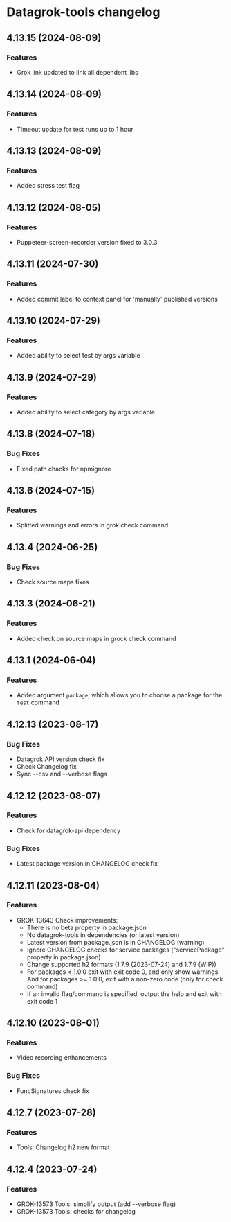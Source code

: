 # Datagrok-tools changelog


## 4.13.15 (2024-08-09)

### Features

* Grok link updated to link all dependent libs 

## 4.13.14 (2024-08-09)

### Features

* Timeout update for test runs up to 1 hour

## 4.13.13 (2024-08-09)

### Features

* Added stress test flag

## 4.13.12 (2024-08-05)

### Features

* Puppeteer-screen-recorder version fixed to 3.0.3

## 4.13.11 (2024-07-30)

### Features

* Added commit label to context panel for 'manually' published versions

## 4.13.10 (2024-07-29)

### Features

* Added ability to select test by args variable 

## 4.13.9 (2024-07-29)

### Features

* Added ability to select category by args variable 

## 4.13.8 (2024-07-18)

### Bug Fixes

* Fixed path chacks for npmignore

## 4.13.6 (2024-07-15)

### Features

* Splitted warnings and errors in grok check command

## 4.13.4 (2024-06-25)

### Bug Fixes

* Check source maps fixes 

## 4.13.3 (2024-06-21)

### Features

* Added check on source maps in grock check command

## 4.13.1 (2024-06-04)

### Features

* Added argument `package`, which allows you to choose a package for the `test` command


## 4.12.13 (2023-08-17)

### Bug Fixes

* Datagrok API version check fix
* Check Changelog fix
* Sync --csv and --verbose flags

## 4.12.12 (2023-08-07)

### Features

* Check for datagrok-api dependency

### Bug Fixes

* Latest package version in CHANGELOG check fix

## 4.12.11 (2023-08-04)

### Features

* GROK-13643 Check improvements:
  * There is no beta property in package.json
  * No datagrok-tools in dependencies (or latest version)
  * Latest version from package.json is in CHANGELOG (warning)
  * Ignore CHANGELOG checks for service packages ("servicePackage" property in package.json)
  * Change supported h2 formats (1.7.9 (2023-07-24) and 1.7.9 (WIP))
  * For packages < 1.0.0 exit with exit code 0, and only show warnings. And for packages >= 1.0.0, exit with a non-zero code (only for check command)
  * If an invalid flag/command is specified, output the help and exit with exit code 1

## 4.12.10 (2023-08-01)

### Features

* Video recording enhancements

### Bug Fixes

* FuncSignatures check fix

## 4.12.7 (2023-07-28)

### Features

* Tools: Changelog h2 new format

## 4.12.4 (2023-07-24)

### Features

* GROK-13573 Tools: simplify output (add --verbose flag)
* GROK-13573 Tools: checks for changelog

